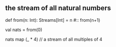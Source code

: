 ## the stream of all natural numbers

def from(n: Int): Streams[Int] = n #:: from(n+1)

val nats = from(0)

nats map (_ * 4) // a stream of all multiples of 4